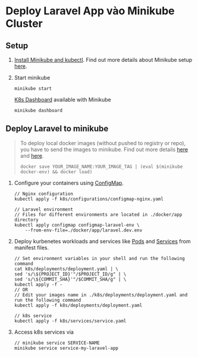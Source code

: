 # Deploy Laravel App vào Minikube Cluster

## Setup

1. [Install Minikube and kubectl](https://kubernetes.io/docs/tasks/tools/install-minikube/). Find out more details about Minikube setup [here](https://kubernetes.io/docs/setup/minikube/).
2. Start minikube

   ```
   minikube start
   ```

   [K8s Dashboard](https://kubernetes.io/docs/tasks/access-application-cluster/web-ui-dashboard/) available with Minikube

   ```
   minikube dashboard
   ```

## Deploy Laravel to minikube

> To deploy local docker images (without pushed to registry or repo), you have to send the images to minikube.
> Find out more details [here](https://stackoverflow.com/questions/49898535/kubernetes-fails-to-run-a-docker-image-build-locally) and [here](https://blog.hasura.io/sharing-a-local-registry-for-minikube-37c7240d0615).
>
> ```
> docker save YOUR_IMAGE_NAME:YOUR_IMAGE_TAG | (eval $(minikube docker-env) && docker load)
> ```

1. Configure your containers using [ConfigMap](https://kubernetes.io/docs/tasks/configure-pod-container/configure-pod-configmap/).

   ```
   // Nginx configuration
   kubectl apply -f k8s/configurations/configmap-nginx.yaml

   // Laravel environment
   // Files for different environments are located in ./docker/app directory
   kubectl apply configmap configmap-laravel-env \
       --from-env-file=./docker/app/laravel.dev.env
   ```

2. Deploy kurbenetes workloads and services like [Pods](https://kubernetes.io/docs/concepts/workloads/pods/pod-overview/) and [Services](https://kubernetes.io/docs/concepts/services-networking/service/) from manifest files.

   ```
   // Set environment variables in your shell and run the following command
   cat k8s/deployments/deployment.yaml | \
   sed 's/\${PROJECT_ID}'"/$PROJECT_ID/g" | \
   sed 's/\${COMMIT_SHA}'"/$COMMIT_SHA/g" | \
   kubectl apply -f -
   // OR
   // Edit your images name in ./k8s/deployments/deployment.yaml and run the following command
   kubectl apply -f k8s/deployments/deployment.yaml

   // k8s service
   kubectl apply -f k8s/services/service.yaml
   ```

3. Access k8s services via
   ```
   // minikube service SERVICE-NAME
   minikube service service-my-laravel-app
   ```
